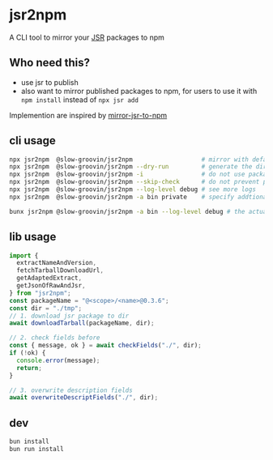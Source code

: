 # jsr2npm

A CLI tool to mirror your [JSR](https://jsr.io) packages to npm

## Who need this?

- use jsr to publish
- also want to mirror published packages to npm, for users to use it with `npm install` instead of `npx jsr add`

Implemention are inspired by [mirror-jsr-to-npm](https://github.com/ryoppippi/mirror-jsr-to-npm)

## cli usage

```bash
npx jsr2npm  @slow-groovin/jsr2npm                   # mirror with default settings
npx jsr2npm  @slow-groovin/jsr2npm --dry-run         # generate the directory but do not publish
npx jsr2npm  @slow-groovin/jsr2npm -i                # do not use packages.json of current directory to overwrite description fields in new packages.json
npx jsr2npm  @slow-groovin/jsr2npm --skip-check      # do not prevent publish when there are differences in fields [version, type, dependencies].
npx jsr2npm  @slow-groovin/jsr2npm --log-level debug # see more logs
npx jsr2npm  @slow-groovin/jsr2npm -a bin private    # specify addtional fields 'bin','private' to be overwritten

bunx jsr2npm @slow-groovin/jsr2npm -a bin --log-level debug # the actual publishing script of this repository
```

## lib usage

```ts
import {
  extractNameAndVersion,
  fetchTarballDownloadUrl,
  getAdaptedExtract,
  getJsonOfRawAndJsr,
} from "jsr2npm";
const packageName = "@<scope>/<name>@0.3.6";
const dir = "./tmp";
// 1. download jsr package to dir
await downloadTarball(packageName, dir);

// 2. check fields before
const { message, ok } = await checkFields("./", dir);
if (!ok) {
  console.error(message);
  return;
}

// 3. overwrite description fields
await overwriteDescriptFields("./", dir);
```

## dev

```bash
bun install
bun run install
```
